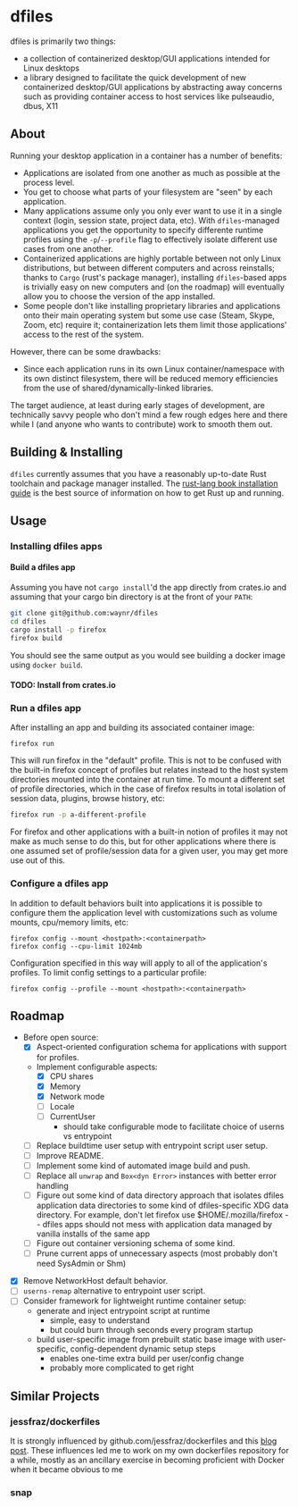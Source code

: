 # dfiles

dfiles is primarily two things:

* a collection of containerized desktop/GUI applications intended for Linux desktops
* a library designed to facilitate the quick development of new containerized
desktop/GUI applications by abstracting away concerns such as providing
container access to host services like pulseaudio, dbus, X11

## About

Running your desktop application in a container has a number of benefits:

* Applications are isolated from one another as much as possible at the process
level.
* You get to choose what parts of your filesystem are "seen" by each
application.
* Many applications assume only you only ever want to use it in a single
context (login, session state, project data, etc). With `dfiles`-managed
applications you get the opportunity to specify differente runtime profiles
using the `-p`/`--profile` flag to effectively isolate different use cases from
one another.
* Containerized applications are highly portable between not only Linux
distributions, but between different computers and across reinstalls; thanks to
`Cargo` (rust's package manager), installing `dfiles`-based apps is trivially
easy on new computers and (on the roadmap) will eventually allow you to choose
the version of the app installed.
* Some people don't like installing proprietary libraries and applications onto
their main operating system but some use case (Steam, Skype, Zoom, etc) require
it; containerization lets them limit those applications' access to the rest of
the system.

However, there can be some drawbacks:

* Since each application runs in its own Linux container/namespace with its own
distinct filesystem, there will be reduced memory efficiencies from the use of
shared/dynamically-linked libraries.

The target audience, at least during early stages of development, are
technically savvy people who don't mind a few rough edges here and there while
I (and anyone who wants to contribute) work to smooth them out.


## Building & Installing

`dfiles` currently assumes that you have a reasonably up-to-date Rust toolchain
and package manager installed. The [rust-lang book installation
guide](https://doc.rust-lang.org/book/ch01-01-installation.html) is the best
source of information on how to get Rust up and running.


## Usage

### Installing dfiles apps

#### Build a dfiles app

Assuming you have not `cargo install`'d the app directly from crates.io and
assuming that your cargo bin directory is at the front of your `PATH`:

```bash
git clone git@github.com:waynr/dfiles
cd dfiles
cargo install -p firefox
firefox build
```

You should see the same output as you would see building a docker image using
`docker build`.

#### TODO: Install from crates.io

### Run a dfiles app

After installing an app and building its associated container image:

```
firefox run
```

This will run firefox in the "default" profile. This is not to be confused with the
built-in firefox concept of profiles but relates instead to the host system
directories mounted into the container at run time. To mount a different set of
profile directories, which in the case of firefox results in total isolation of
session data, plugins, browse history, etc:

```bash
firefox run -p a-different-profile
```

For firefox and other applications with a built-in notion of profiles it may
not make as much sense to do this, but for other applications where there is
one assumed set of profile/session data for a given user, you may get more use
out of this.

### Configure a dfiles app

In addition to default behaviors built into applications it is possible to
configure them the application level with customizations
such as volume mounts, cpu/memory limits, etc:

```
firefox config --mount <hostpath>:<containerpath>
firefox config --cpu-limit 1024mb
```

Configuration specified in this way will apply to all of the application's
profiles. To limit config settings to a particular profile:

```
firefox config --profile --mount <hostpath>:<containerpath>
```

## Roadmap

* Before open source:
  * [x] Aspect-oriented configuration schema for applications with support for
  profiles.
  * Implement configurable aspects:
    * [x] CPU shares
    * [x] Memory
    * [x] Network mode
    * [ ] Locale
    * [ ] CurrentUser
      * should take configurable mode to facilitate choice of userns vs
      entrypoint
  * [ ] Replace buildtime user setup with entrypoint script user setup.
  * [ ] Improve README.
  * [ ] Implement some kind of automated image build and push.
  * [ ] Replace all `unwrap` and `Box<dyn Error>` instances with better error
  handling
  * [ ] Figure out some kind of data directory approach that isolates dfiles
  application data directories to some kind of dfiles-specific XDG data
  directory. For example, don't let firefox use $HOME/.mozilla/firefox --
  dfiles apps should not mess with application data managed by vanilla installs
  of the same app
  * [ ] Figure out container versioning schema of some kind.
  * [ ] Prune current apps of unnecessary aspects (most probably don't need
  SysAdmin or Shm)
* [x] Remove NetworkHost default behavior.
* [ ] `userns-remap` alternative to entrypoint user script.
* [ ] Consider framework for lightweight runtime container setup:
  * generate and inject entrypoint script at runtime
    * simple, easy to understand
    * but could burn through seconds every program startup
  * build user-specific image from prebuilt static base image with
  user-specific, config-dependent dynamic setup steps
    * enables one-time extra build per user/config change
    * probably more complicated to get right

## Similar Projects

### jessfraz/dockerfiles

It is strongly influenced by github.com/jessfraz/dockerfiles and this [blog
post](https://blog.jessfraz.com/post/docker-containers-on-the-desktop/). These
influences led me to work on my own dockerfiles repository for a while, mostly
as an ancillary exercise in becoming proficient with Docker when it became
obvious to me 

### snap
